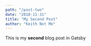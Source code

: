 ```yaml
---
path: "/post-two"
date: "2018-11-31"
title: "My Second Post"
author: "Keith Not Me"
---
```


This is my **second** blog post in Gatsby
